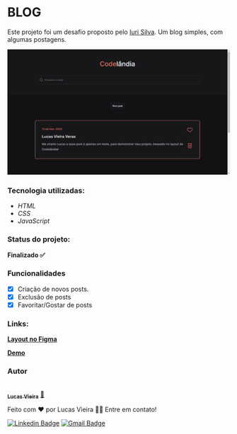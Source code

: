 # BLOG

<p>Este projeto foi um desafio proposto pelo <a href="https://www.linkedin.com/in/iuricode/">Iuri Silva</a>. Um blog simples, com algumas postagens.</p>

<img src="./assets/images/project-demo.png" alt="Demonstração do Projeto">

### Tecnologia utilizadas:
- *HTML*
- *CSS*
- *JavaScript*

### Status do projeto:
**Finalizado ✅**

### Funcionalidades
- [x] Criação de novos posts.
- [x] Exclusão de posts
- [x] Favoritar/Gostar de posts

### Links:
**[Layout no Figma](https://www.figma.com/file/Yb9IBH56g7T1hdIyZ3BMNO/Desafios---Codel%C3%A2ndia?type=design&node-id=0-1&mode=design&t=OluItDI5XsBfeNR2-0)**

**[Demo](https://lucavieira.github.io/blog/)**

### Autor

<a href="https://github.com/lucavieira">
 <img style="border-radius: 50%;" src="https://avatars.githubusercontent.com/u/63080209?v=4" width="100px;" alt=""/>
 <br />
 <sub><b>Lucas Vieira</b></sub></a> <a href="https://github.com/lucavieira" title="Github">🚀</a>


Feito com ❤️ por Lucas Vieira 👋🏽 Entre em contato!

[![Linkedin Badge](https://img.shields.io/badge/-Lucas-blue?style=flat-square&logo=Linkedin&logoColor=white&link=https://www.linkedin.com/in/lucvieira/)](https://www.linkedin.com/in/lucvieira/) 
[![Gmail Badge](https://img.shields.io/badge/-lukasveras14@gmail.com-c14438?style=flat-square&logo=Gmail&logoColor=white&link=mailto:lukasveras14@gmail.com)](mailto:lukasveras14@gmail.com)
